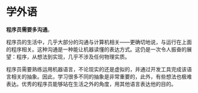 # 学外语

**程序员需要多沟通**。

程序员的生活中，几乎大部分的沟通与计算机相关——更确切地说，与运行在上面的程序相关。这种沟通是一种能让机器读懂的表达方式。这仍是一次令人振奋的展望：程序，从想法到实现，几乎不涉及任何物理实质。

程序员需要熟练运用机器语言，不论现实的还是虚拟的，并通过开发工具完成该语言相关的抽象。因此，学习很多不同的抽象是非常重要的，此外，有些想法也极难表达。优秀的程序员能够站在生活之外的角度，用其他语言表达他的目的。